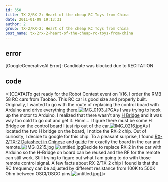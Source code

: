 ```yaml
---
id: 350
title: TX-2/RX-2: Heart of the cheap RC Toys from China
date: 2011-01-09 19:13:31
author: 2
group: TX-2/RX-2: Heart of the cheap RC Toys from China
post_name: tx-2rx-2-heart-of-the-cheap-rc-toys-from-china
---
```


## error
[GoogleGenerativeAI Error]: Candidate was blocked due to RECITATION

## code
 <!\[CDATA\[To get ready for the Robot Contest event on 1/16, I order the RMB 58 RC cars from Taobao. This RC car is good size and properly built. Originally, I wanted to go with the route of replacing the control board with Arduino and drive everything there.![IMG_0193.JPG](http://139.162.84.35/wp-content/uploads/2011/01/IMG_0193.jpg "IMG_0193.JPG")As I was trying to hook up the motor to Arduino, I realized that there wasn't any [H Bridge](http://en.wikipedia.org/wiki/H-bridge) and it was way too cold to go out and get it. Hmm... I figure there must be some H Bridge on the control board I just rip out of the car.![IMG_0216.jpg](http://139.162.84.35/wp-content/uploads/2011/01/IMG_0216.jpg "IMG_0216.jpg")As I located the two H bridge on the board, I notice the RX-2 chip. Out of curiosity, I decide to google for this chip. To a pleasant surprise, I found [RX-2/TX-2 Datasheet in Chinese](http://xinchejian.com/?attachment%5Fid=345) and [guide](http://xinchejian.com/?attachment%5Fid=347) for exactly the board in the car and remote.![IMG_0215.jpg](http://139.162.84.35/wp-content/uploads/2011/01/IMG_0215.jpg "IMG_0215.jpg") ![untitled.jpg](http://139.162.84.35/wp-content/uploads/2011/01/untitled.jpg "untitled.jpg")Decide to replace RX-2 in the car with Arduino so the H-Bridge on board can be reused and the RF for the remote can still work. Still trying to figure out what I am going to do with those remote control signal. A few facts about RX-2/TX-2 chip I found is that the RC frequency can be adjusted by different resistance from 100K to 500K Ohm between OSCI/OSCO pins.![untitled.jpg](http://139.162.84.35/wp-content/uploads/2011/01/untitled1.jpg "untitled.jpg")\]\]> 
